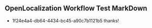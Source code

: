 ## OpenLocalization Workflow Test MarkDown
* 1f24e4a4-db64-4434-bc45-a90c7b1121b5 thanks!

<!--HONumber=Aug16_HO3-->


